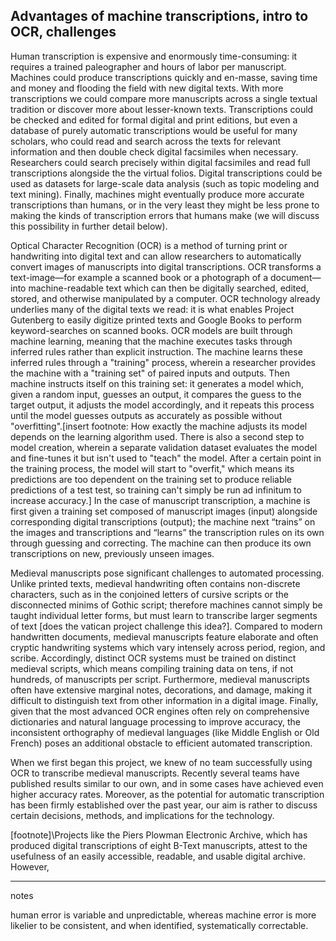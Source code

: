 ## Advantages of machine transcriptions, intro to OCR, challenges

Human transcription is expensive and enormously time-consuming: it requires a trained paleographer and hours of labor per manuscript. Machines could produce transcriptions quickly and en-masse, saving time and money and flooding the field with new digital texts. With more transcriptions we could compare more manuscripts across a single textual tradition or discover more about lesser-known texts. Transcriptions could be checked and edited for formal digital and print editions, but even a database of purely automatic transcriptions would be useful for many scholars, who could read and search across the texts for relevant information and then double check digital facsimiles when necessary. Researchers could search precisely within digital facsimiles and read full transcriptions alongside the the virtual folios. Digital transcriptions could be used as datasets for large-scale data analysis (such as topic modeling and text mining). Finally, machines might eventually produce more accurate transcriptions than humans, or in the very least they might be less prone to making the kinds of transcription errors that humans make (we will discuss this possibility in further detail below).

Optical Character Recognition (OCR) is a method of turning print or handwriting into digital text and can allow researchers to automatically convert images of manuscripts into digital transcriptions. OCR transforms a text-image—for example a scanned book or a photograph of a document—into machine-readable text which can then be digitally searched, edited, stored, and otherwise manipulated by a computer. OCR technology already underlies many of the digital texts we read: it is what enables Project Gutenberg to easily digitize printed texts and Google Books to perform keyword-searches on scanned books. OCR models are built through machine learning, meaning that the machine executes tasks through inferred rules rather than explicit instruction. The machine learns these inferred rules through a "training" process, wherein a researcher provides the machine with a "training set" of paired inputs and outputs. Then machine instructs itself on this training set: it generates a model which, given a random input, guesses an output, it compares the guess to the target output, it adjusts the model accordingly, and it repeats this process until the model guesses outputs as accurately as possible without "overfitting".\[insert footnote: How exactly the machine adjusts its model depends on the learning algorithm used. There is also a second step to model creation, wherein a separate validation dataset evaluates the model and fine-tunes it but isn't used to "teach" the model. After a certain point in the training process, the model will start to "overfit," which means its predictions are too dependent on the training set to produce reliable predictions of a test test, so training can't simply be run ad infinitum to increase accuracy.\] In the case of manuscript transcription, a machine is first given a training set composed of manuscript images (input) alongside corresponding digital transcriptions (output); the machine next “trains” on the images and transcriptions and “learns” the transcription rules on its own through guessing and correcting. The machine can then produce its own transcriptions on new, previously unseen images.

Medieval manuscripts pose significant challenges to automated processing. Unlike printed texts, medieval handwriting often contains non-discrete characters, such as in the conjoined letters of cursive scripts or the disconnected minims of Gothic script; therefore machines cannot simply be taught individual letter forms, but must learn to transcribe larger segments of text [does the vatican project challenge this idea?]. Compared to modern handwritten documents, medieval manuscripts feature elaborate and often cryptic handwriting systems which vary intensely across period, region, and scribe. Accordingly, distinct OCR systems must be trained on distinct medieval scripts, which means compiling training data on tens, if not hundreds, of manuscripts per script. Furthermore, medieval manuscripts often have extensive marginal notes, decorations, and damage, making it difficult to distinguish text from other information in a digital image. Finally, given that the most advanced OCR engines often rely on comprehensive dictionaries and natural language processing to improve accuracy, the inconsistent orthography of medieval languages (like Middle English or Old French) poses an additional obstacle to efficient automated transcription.

When we first began this project, we knew of no team successfully using OCR to transcribe medieval manuscripts. Recently several teams have published results similar to our own, and in some cases have achieved even higher accuracy rates. Moreover, as the potential for automatic transcription has been firmly established over the past year, our aim is rather to discuss certain decisions, methods, and implications for the technology.  

\[footnote]\Projects like the Piers Plowman Electronic Archive, which has produced digital transcriptions of eight B-Text manuscripts, attest to the usefulness of an easily accessible, readable, and usable digital archive. However,

---
notes

human error is variable and unpredictable, whereas machine error is more likelier to be consistent, and when identified, systematically correctable.
